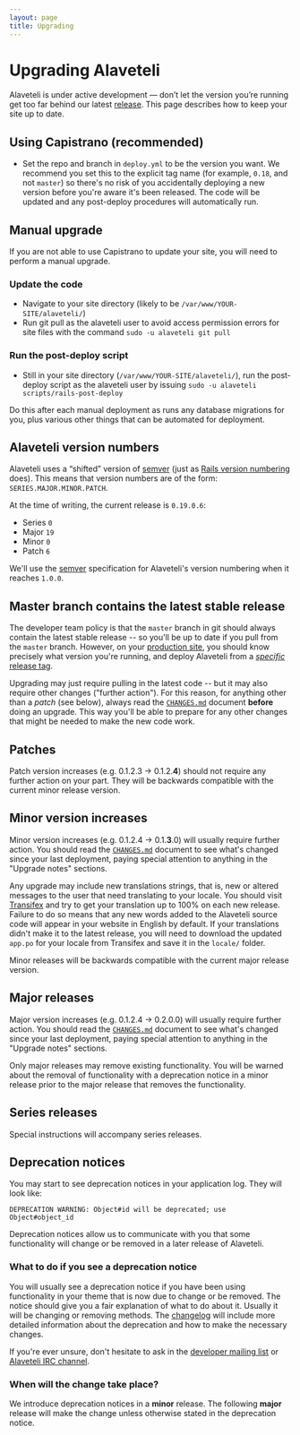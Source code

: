 ```yaml
---
layout: page
title: Upgrading
---
```

Upgrading Alaveteli
====================

<p class="lead">
  Alaveteli is under active development &mdash; don&rsquo;t let the
  version you&rsquo;re running get too far behind our latest
  <a href="{{ page.baseurl }}/docs/glossary/#release" class="glossary__link">release</a>.
  This page describes how to keep your site up to date.
</p>


## Using Capistrano (recommended)

* Set the repo and branch in `deploy.yml` to be the
  version you want. We recommend you set this to the explicit tag name (for example,
  `0.18`, and not `master`) so there's no risk of you accidentally deploying
  a new version before you're aware it's been released. The code will be updated
  and any post-deploy procedures will automatically run.


## Manual upgrade

If you are not able to use Capistrano to update your site, you will need to
perform a manual upgrade.

### Update the code

* Navigate to your site directory (likely to be `/var/www/YOUR-SITE/alaveteli/`)
* Run git pull as the alaveteli user to avoid access permission errors for site
  files with the command `sudo -u alaveteli git pull`

### Run the post-deploy script

* Still in your site directory (`/var/www/YOUR-SITE/alaveteli/`), run the
  post-deploy script as the alaveteli user by issuing
  `sudo -u alaveteli scripts/rails-post-deploy`

Do this after each manual deployment as runs any database migrations for you,
plus various other things that can be automated for deployment.


## Alaveteli version numbers

Alaveteli uses a &ldquo;shifted&rdquo; version of [semver](http://semver.org)
(just as [Rails version numbering](http://guides.rubyonrails.org/maintenance_policy.html)
does). This means that version numbers are of the form: `SERIES.MAJOR.MINOR.PATCH`.

At the time of writing, the current release is `0.19.0.6`:

- Series `0`
- Major `19`
- Minor `0`
- Patch `6`

We'll use the [semver](http://semver.org) specification for Alaveteli's
version numbering when it reaches `1.0.0`.

## Master branch contains the latest stable release

The developer team policy is that the `master` branch in git should always
contain the latest stable release -- so you'll be up to date if you pull from
the `master` branch. However, on your
<a href="{{ page.baseurl }}/docs/glossary/#production" class="glossary__link">production
site</a>, you should know precisely what version you're running, and deploy
Alaveteli from a [*specific* release
tag](https://github.com/mysociety/alaveteli/releases).

Upgrading may just require pulling in the latest code -- but it may also require
other changes ("further action"). For this reason, for anything other than a
*patch* (see below), always read the
[`CHANGES.md`](https://github.com/mysociety/alaveteli/blob/master/doc/CHANGES.md)
document **before** doing an upgrade. This way you'll be able to prepare for any
other changes that might be needed to make the new code work.

## Patches

Patch version increases (e.g. 0.1.2.3 &rarr; 0.1.2.**4**) should not require any further action on your part. They will be backwards compatible with the current minor release version.

## Minor version increases

Minor version increases (e.g. 0.1.2.4 &rarr; 0.1.**3**.0) will usually require further action. You should read the [`CHANGES.md`](https://github.com/mysociety/alaveteli/blob/master/doc/CHANGES.md) document to see what's changed since your last deployment, paying special attention to anything in the "Upgrade notes" sections.

Any upgrade may include new translations strings, that is, new or altered messages
to the user that need translating to your locale. You should visit <a href="{{ page.baseurl }}/docs/glossary/#transifex" class="glossary__link">Transifex</a>
and try to get your translation up to 100% on each new release. Failure to do
so means that any new words added to the Alaveteli source code will appear in
your website in English by default. If your translations didn't make it to the
latest release, you will need to download the updated `app.po` for your locale
from Transifex and save it in the `locale/` folder.

Minor releases will be backwards compatible with the current major release version.

## Major releases

Major version increases (e.g. 0.1.2.4 &rarr; 0.2.0.0) will usually require further action. You should read the [`CHANGES.md`](https://github.com/mysociety/alaveteli/blob/master/doc/CHANGES.md) document to see what's changed since your last deployment, paying special attention to anything in the "Upgrade notes" sections.

Only major releases may remove existing functionality. You will be warned about the removal of functionality with a deprecation notice in a minor release prior to the major release that removes the functionality.

## Series releases

Special instructions will accompany series releases.

## Deprecation notices

You may start to see deprecation notices in your application log. They will look like:

    DEPRECATION WARNING: Object#id will be deprecated; use Object#object_id

Deprecation notices allow us to communicate with you that some functionality will change or be removed in a later release of Alaveteli.

### What to do if you see a deprecation notice

You will usually see a deprecation notice if you have been using functionality in your theme that is now due to change or be removed. The notice should give you a fair explanation of what to do about it. Usually it will be changing or removing methods. The [changelog](https://github.com/mysociety/alaveteli/blob/develop/doc/CHANGES.md) will include more detailed information about the deprecation and how to make the necessary changes.

If you're ever unsure, don't hesitate to ask in the [developer mailing list](https://groups.google.com/group/alaveteli-dev) or [Alaveteli IRC channel](http://www.irc.mysociety.org/).

### When will the change take place?

We introduce deprecation notices in a **minor** release. The following **major** release will make the change unless otherwise stated in the deprecation notice.
